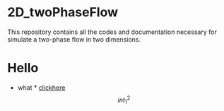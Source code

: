 # 2D_twoPhaseFlow
This repository contains all the codes and documentation necessary for simulate a two-phase flow in two dimensions.
 
# Hello

* what *
[clickhere](www.google.com)
$$ int_1^2 $$